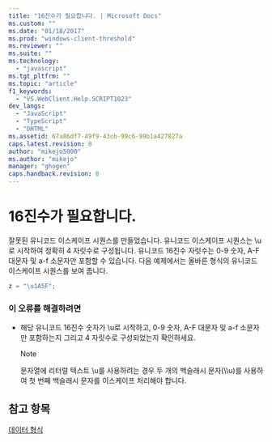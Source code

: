 ```yaml
---
title: "16진수가 필요합니다. | Microsoft Docs"
ms.custom: ""
ms.date: "01/18/2017"
ms.prod: "windows-client-threshold"
ms.reviewer: ""
ms.suite: ""
ms.technology: 
  - "javascript"
ms.tgt_pltfrm: ""
ms.topic: "article"
f1_keywords: 
  - "VS.WebClient.Help.SCRIPT1023"
dev_langs: 
  - "JavaScript"
  - "TypeScript"
  - "DHTML"
ms.assetid: 67a86df7-49f9-43cb-99c6-99b1a427827a
caps.latest.revision: 8
author: "mikejo5000"
ms.author: "mikejo"
manager: "ghogen"
caps.handback.revision: 8
---
```

# 16진수가 필요합니다.
잘못된 유니코드 이스케이프 시퀀스를 만들었습니다.  유니코드 이스케이프 시퀀스는 \\u로 시작하여 정확히 4 자릿수로 구성됩니다.  유니코드 16진수 자릿수는 0\-9 숫자, A\-F 대문자 및 a\-f 소문자만 포함할 수 있습니다.  다음 예제에서는 올바른 형식의 유니코드 이스케이프 시퀀스를 보여 줍니다.  
  
```javascript  
z = "\u1A5F";  
```  
  
### 이 오류를 해결하려면  
  
-   해당 유니코드 16진수 숫자가 \\u로 시작하고, 0\-9 숫자, A\-F 대문자 및 a\-f 소문자만 포함하는지 그리고 4 자릿수로 구성되었는지 확인하세요.  
  
    > [!NOTE]
    >  문자열에 리터럴 텍스트 \\u를 사용하려는 경우 두 개의 백슬래시 문자\(\\\\u\)를 사용하여 첫 번째 백슬래시 문자를 이스케이프 처리해야 합니다.  
  
## 참고 항목  
 [데이터 형식](../../javascript/data-types-javascript.md)